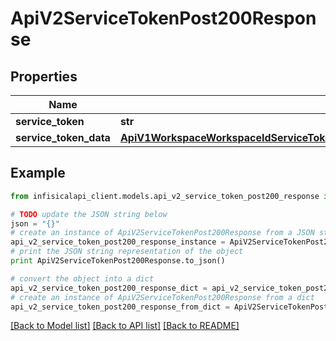 # ApiV2ServiceTokenPost200Response


## Properties
Name | Type | Description | Notes
------------ | ------------- | ------------- | -------------
**service_token** | **str** |  | 
**service_token_data** | [**ApiV1WorkspaceWorkspaceIdServiceTokenDataGet200ResponseServiceTokenDataInner**](ApiV1WorkspaceWorkspaceIdServiceTokenDataGet200ResponseServiceTokenDataInner.md) |  | 

## Example

```python
from infisicalapi_client.models.api_v2_service_token_post200_response import ApiV2ServiceTokenPost200Response

# TODO update the JSON string below
json = "{}"
# create an instance of ApiV2ServiceTokenPost200Response from a JSON string
api_v2_service_token_post200_response_instance = ApiV2ServiceTokenPost200Response.from_json(json)
# print the JSON string representation of the object
print ApiV2ServiceTokenPost200Response.to_json()

# convert the object into a dict
api_v2_service_token_post200_response_dict = api_v2_service_token_post200_response_instance.to_dict()
# create an instance of ApiV2ServiceTokenPost200Response from a dict
api_v2_service_token_post200_response_from_dict = ApiV2ServiceTokenPost200Response.from_dict(api_v2_service_token_post200_response_dict)
```
[[Back to Model list]](../README.md#documentation-for-models) [[Back to API list]](../README.md#documentation-for-api-endpoints) [[Back to README]](../README.md)


